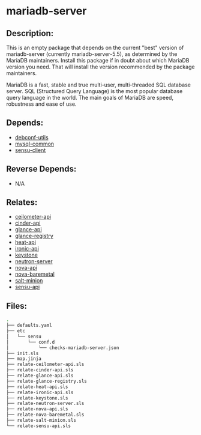 # mariadb-server

## Description:

This is an empty package that depends on the current "best" version of mariadb-server (currently mariadb-server-5.5), as determined by the MariaDB maintainers. Install this package if in doubt about which MariaDB version you need. That will install the version recommended by the package maintainers.

MariaDB is a fast, stable and true multi-user, multi-threaded SQL database server. SQL (Structured Query Language) is the most popular database query language in the world. The main goals of MariaDB are speed, robustness and ease of use.

## Depends:

  -  [debconf-utils](/salt/debconf-utils)
  -  [mysql-common](/salt/mysql-common)
  -  [sensu-client](/salt/sensu-client)

## Reverse Depends:

  -  N/A

## Relates:

  -  [ceilometer-api](/salt/ceilometer-api)
  -  [cinder-api](/salt/cinder-api)
  -  [glance-api](/salt/glance-api)
  -  [glance-registry](/salt/glance-registry)
  -  [heat-api](/salt/heat-api)
  -  [ironic-api](/salt/ironic-api)
  -  [keystone](/salt/keystone)
  -  [neutron-server](/salt/neutron-server)
  -  [nova-api](/salt/nova-api)
  -  [nova-baremetal](/salt/nova-baremetal)
  -  [salt-minion](/salt/salt-minion)
  -  [sensu-api](/salt/sensu-api)

## Files:

```bash
.
├── defaults.yaml
├── etc
│   └── sensu
│       └── conf.d
│           └── checks-mariadb-server.json
├── init.sls
├── map.jinja
├── relate-ceilometer-api.sls
├── relate-cinder-api.sls
├── relate-glance-api.sls
├── relate-glance-registry.sls
├── relate-heat-api.sls
├── relate-ironic-api.sls
├── relate-keystone.sls
├── relate-neutron-server.sls
├── relate-nova-api.sls
├── relate-nova-baremetal.sls
├── relate-salt-minion.sls
└── relate-sensu-api.sls
```
